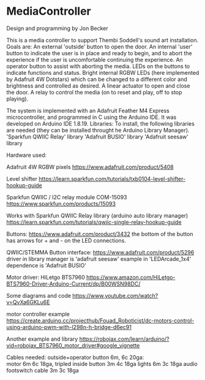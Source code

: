 # MediaController

Design and programming by Jon Becker

This is a media controller to support Thembi Soddell's sound art installation.
Goals are:
An external 'outside' button to open the door.
An internal 'user' button to indicate the user is in place and ready to begin, and to abort the experience if the user is uncomfortable continuing the experience.
An operator button to assist with aborting the media.
LEDs on the buttons to indicate functions and status.
Bright internal RGBW LEDs (here implemented by Adafruit 4W Dotstars) which can be changed to a different color and brightness and controlled as desired.
A linear actuator to open and close the door.
A relay to control the media (on to reset and play, off to stop playing).

The system is implemented with an Adafruit Feather M4 Express microcontroller, and programmed in C using the Arduino IDE.
It was developed on Arduino IDE 1.8.19.
Libraries:
To install, the following libraries are needed (they can be installed throught he Arduino Library Manager).
'Sparkfun QWIIC Relay' library
'Adafruit BUSIO' library
'Adafruit seesaw' library

Hardware used:

Adafruit 4W RGBW pixels
https://www.adafruit.com/product/5408

Level shifter
https://learn.sparkfun.com/tutorials/txb0104-level-shifter-hookup-guide

Sparkfun QWIIC / I2C relay module
COM-15093
https://www.sparkfun.com/products/15093

Works with Sparkfun QWIIC Relay library  (arduino auto library manager)
https://learn.sparkfun.com/tutorials/qwiic-single-relay-hookup-guide


Buttons:
https://www.adafruit.com/product/3432
the bottom of the button has arrows for + and - on the LED connections.

QWIIC/STEMMA Button interface:
https://www.adafruit.com/product/5296
driver in library manager is 'adafruit seesaw'
example in 'LEDArcade_1x4'
dependence is 'Adafruit BUSIO'

Motor driver:
HiLetgo BTS7960
https://www.amazon.com/HiLetgo-BTS7960-Driver-Arduino-Current/dp/B00WSN98DC/

Some diagrams and code 
https://www.youtube.com/watch?v=QvXa6GKLu6E

motor controller example
https://create.arduino.cc/projecthub/Fouad_Roboticist/dc-motors-control-using-arduino-pwm-with-l298n-h-bridge-d6ec91

Another example and library
https://robojax.com/learn/arduino/?vid=robojax_BTS7960_motor_driver#google_vignette

Cables needed:
 outside+operator button 6m,     6c 20ga:    
 motor 6m                 6c 18ga, tripled
 inside button  3m    4c 18ga
 lights 6m                  3c 18ga
 audio footswitch cable 3m    3c 18ga

